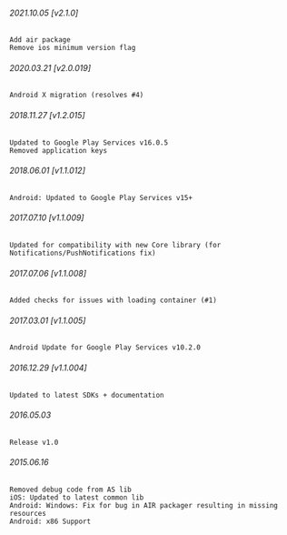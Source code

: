###### 2021.10.05 [v2.1.0]

```
Add air package
Remove ios minimum version flag
```



###### 2020.03.21 [v2.0.019]

```
Android X migration (resolves #4)
```


###### 2018.11.27 [v1.2.015]

```
Updated to Google Play Services v16.0.5
Removed application keys 

```


###### 2018.06.01 [v1.1.012]

```
Android: Updated to Google Play Services v15+
```


###### 2017.07.10 [v1.1.009]

```
Updated for compatibility with new Core library (for Notifications/PushNotifications fix)
```


###### 2017.07.06 [v1.1.008]

```
Added checks for issues with loading container (#1)
```


###### 2017.03.01 [v1.1.005]

```
Android Update for Google Play Services v10.2.0
```


###### 2016.12.29 [v1.1.004]

```
Updated to latest SDKs + documentation
```


###### 2016.05.03

```
Release v1.0
```


###### 2015.06.16

```
Removed debug code from AS lib
iOS: Updated to latest common lib
Android: Windows: Fix for bug in AIR packager resulting in missing resources
Android: x86 Support
```

